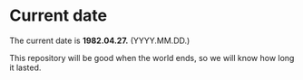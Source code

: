 # Current date

The current date is **1982.04.27.** (YYYY.MM.DD.)

This repository will be good when the world ends, so we will know how long it lasted.